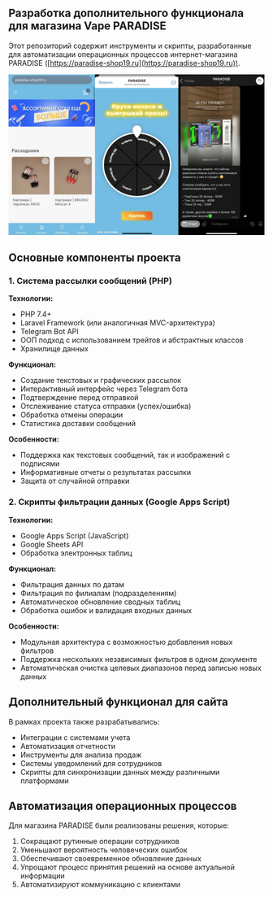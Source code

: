 ## Разработка дополнительного функционала для магазина Vape PARADISE 

Этот репозиторий содержит инструменты и скрипты, разработанные для автоматизации операционных процессов интернет-магазина PARADISE ([https://paradise-shop19.ru](https://paradise-shop19.ru)).

<a href="https://paradise-shop19.ru"><img src="vapeParadise.webp" alt="Vape Paradise"></a>

## Основные компоненты проекта

### 1. Система рассылки сообщений (PHP)

**Технологии:**
- PHP 7.4+
- Laravel Framework (или аналогичная MVC-архитектура)
- Telegram Bot API
- ООП подход с использованием трейтов и абстрактных классов
- Хранилище данных 

**Функционал:**
- Создание текстовых и графических рассылок
- Интерактивный интерфейс через Telegram бота
- Подтверждение перед отправкой
- Отслеживание статуса отправки (успех/ошибка)
- Обработка отмены операции
- Статистика доставки сообщений

**Особенности:**
- Поддержка как текстовых сообщений, так и изображений с подписями
- Информативные отчеты о результатах рассылки
- Защита от случайной отправки

### 2. Скрипты фильтрации данных (Google Apps Script)

**Технологии:**
- Google Apps Script (JavaScript)
- Google Sheets API
- Обработка электронных таблиц

**Функционал:**
- Фильтрация данных по датам
- Фильтрация по филиалам (подразделениям)
- Автоматическое обновление сводных таблиц
- Обработка ошибок и валидация входных данных

**Особенности:**
- Модульная архитектура с возможностью добавления новых фильтров
- Поддержка нескольких независимых фильтров в одном документе
- Автоматическая очистка целевых диапазонов перед записью новых данных

## Дополнительный функционал для сайта

В рамках проекта также разрабатывались:
- Интеграции с системами учета
- Автоматизация отчетности
- Инструменты для анализа продаж
- Системы уведомлений для сотрудников
- Скрипты для синхронизации данных между различными платформами

## Автоматизация операционных процессов

Для магазина PARADISE были реализованы решения, которые:
1. Сокращают рутинные операции сотрудников
2. Уменьшают вероятность человеческих ошибок
3. Обеспечивают своевременное обновление данных
4. Упрощают процесс принятия решений на основе актуальной информации
5. Автоматизируют коммуникацию с клиентами
